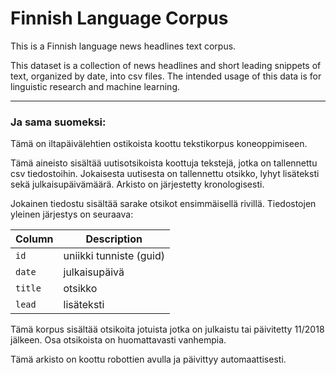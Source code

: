 # Finnish Language Corpus

This is a Finnish language news headlines text corpus. 

This dataset is a collection of news headlines and short leading snippets of text, organized by date, into csv files.
The intended usage of this data is for linguistic research and machine learning.

----

### Ja sama suomeksi:

Tämä on iltapäivälehtien ostikoista koottu tekstikorpus koneoppimiseen.

Tämä aineisto sisältää uutisotsikoista koottuja tekstejä, jotka on tallennettu csv tiedostoihin. Jokaisesta uutisesta on tallennettu otsikko, lyhyt lisäteksti sekä julkaisupäivämäärä. Arkisto on järjestetty kronologisesti.


Jokainen tiedostu sisältää sarake otsikot ensimmäisellä rivillä. Tiedostojen yleinen järjestys on seuraava:

| Column | Description |
| --- | --- |
|`id` | uniikki tunniste (guid) | 
|`date` | julkaisupäivä |
|`title` | otsikko |
|`lead` | lisäteksti |


Tämä korpus sisältää otsikoita jotuista jotka on julkaistu tai päivitetty 11/2018 jälkeen. Osa otsikoista on huomattavasti vanhempia.


Tämä arkisto on koottu robottien avulla ja päivittyy automaattisesti.
